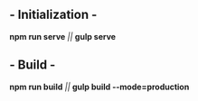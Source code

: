 ## - Initialization -

**npm run serve** _||_ **gulp serve**

## - Build -

**npm run build** _||_ **gulp build --mode=production**
